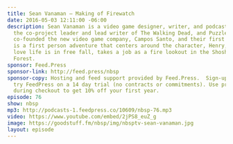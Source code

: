 ```yaml
---
title: Sean Vanaman — Making of Firewatch
date: 2016-05-03 12:11:00 -06:00
description: Sean Vanaman is a video game designer, writer, and podcast host. He was
  the co-project leader and lead writer of The Walking Dead, and Puzzle Agent 2. Sean
  co-founded the new video game company, Campos Santo, and their first game, Firewatch,
  is a first person adventure that centers around the character, Henry, a man whose
  love life is in free fall, takes a job as a fire lookout in the Shoshone National
  Forest.
sponsor: Feed.Press
sponsor-link: http://feed.press/nbsp
sponsor-copy: Hosting and feed support provided by Feed.Press.  Sign-up today and
  try FeedPress on a 14 day trial (no contracts or commitments). Use promo code *nbsp*
  during checkout to get 10% off your first year.
episode: 76
show: nbsp
mp3: http://podcasts-1.feedpress.co/10609/nbsp-76.mp3
video: https://www.youtube.com/embed/2jPS8_euZ_g
image: https://goodstuff.fm/nbsp/img/nbsptv-sean-vanaman.jpg
layout: episode
---
```

